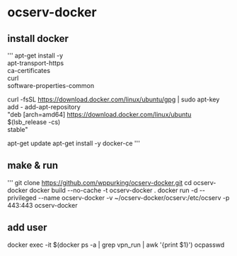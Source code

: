 # ocserv-docker
## install docker
'''
apt-get install -y\
    apt-transport-https \
    ca-certificates \
    curl \
    software-properties-common

curl -fsSL https://download.docker.com/linux/ubuntu/gpg | sudo apt-key add -
add-apt-repository \
   "deb [arch=amd64] https://download.docker.com/linux/ubuntu \
   $(lsb_release -cs) \
   stable"

apt-get update
apt-get install -y docker-ce 
'''

## make & run
'''
git clone https://github.com/wppurking/ocserv-docker.git
cd ocserv-docker
docker build --no-cache -t ocserv-docker .
docker run -d --privileged --name ocserv-docker -v ~/ocserv-docker/ocserv:/etc/ocserv -p 443:443 ocserv-docker

## add user
docker exec -it $(docker ps -a | grep vpn_run | awk '{print $1}') ocpasswd
